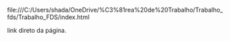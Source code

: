 file:///C:/Users/shada/OneDrive/%C3%81rea%20de%20Trabalho/Trabalho_fds/Trabalho_FDS/index.html

link direto da página.
